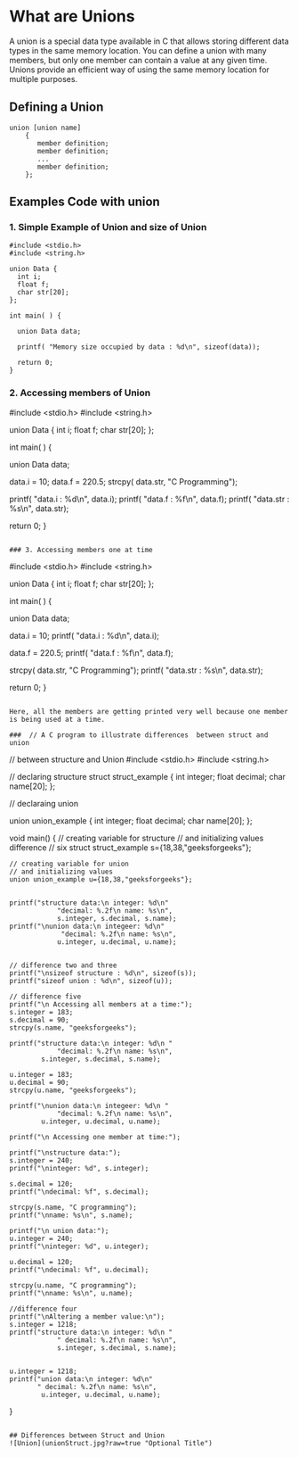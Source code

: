 # What are Unions
A union is a special data type available in C that allows storing different data types in the same memory location. You can define a 
union with many members, but only one member can contain a value at any given time. Unions provide an efficient way of using the 
same memory location for multiple purposes.
## Defining a Union
```
union [union name]
    {
       member definition;
       member definition;
       ...
       member definition;
    };
 ```
 
 ## Examples Code with union
 
 ### 1. Simple Example of Union and size of Union
 ```
#include <stdio.h>
#include <string.h>
 
union Data {
   int i;
   float f;
   char str[20];
};
 
int main( ) {

   union Data data;        

   printf( "Memory size occupied by data : %d\n", sizeof(data));

   return 0;
}
```
### 2. Accessing members of Union
#include <stdio.h>
#include <string.h>
 
union Data {
   int i;
   float f;
   char str[20];
};
 
int main( ) {

   union Data data;        

   data.i = 10;
   data.f = 220.5;
   strcpy( data.str, "C Programming");

   printf( "data.i : %d\n", data.i);
   printf( "data.f : %f\n", data.f);
   printf( "data.str : %s\n", data.str);

   return 0;
}
```

### 3. Accessing members one at time
```
#include <stdio.h>
#include <string.h>
 
union Data {
   int i;
   float f;
   char str[20];
};
 
int main( ) {

   union Data data;        

   data.i = 10;
   printf( "data.i : %d\n", data.i);
   
   data.f = 220.5;
   printf( "data.f : %f\n", data.f);
   
   strcpy( data.str, "C Programming");
   printf( "data.str : %s\n", data.str);

   return 0;
}
```

Here, all the members are getting printed very well because one member is being used at a time.

###  // A C program to illustrate differences  between struct and union

 ```

// between structure and Union
#include <stdio.h>
#include <string.h>
  
// declaring structure
struct struct_example
{
    int integer;
    float decimal;
    char name[20];
};
  
// declaraing union
  
union union_example
{
    int integer;
    float decimal;
    char name[20];
};
  
void main()
{
    // creating variable for structure 
    // and initializing values difference 
    // six
    struct struct_example s={18,38,"geeksforgeeks"};
  
    // creating variable for union 
    // and initializing values
    union union_example u={18,38,"geeksforgeeks"};
  
          
    printf("structure data:\n integer: %d\n"
                "decimal: %.2f\n name: %s\n",
                s.integer, s.decimal, s.name);
    printf("\nunion data:\n integeer: %d\n"
                 "decimal: %.2f\n name: %s\n", 
                u.integer, u.decimal, u.name);
  
  
    // difference two and three
    printf("\nsizeof structure : %d\n", sizeof(s));
    printf("sizeof union : %d\n", sizeof(u));
      
    // difference five
    printf("\n Accessing all members at a time:"); 
    s.integer = 183;
    s.decimal = 90;
    strcpy(s.name, "geeksforgeeks");
      
    printf("structure data:\n integer: %d\n "
                "decimal: %.2f\n name: %s\n",
            s.integer, s.decimal, s.name);
      
    u.integer = 183;
    u.decimal = 90;
    strcpy(u.name, "geeksforgeeks");
      
    printf("\nunion data:\n integeer: %d\n "
                "decimal: %.2f\n name: %s\n",
            u.integer, u.decimal, u.name);
      
    printf("\n Accessing one member at time:");
      
    printf("\nstructure data:");
    s.integer = 240;
    printf("\ninteger: %d", s.integer);
      
    s.decimal = 120;
    printf("\ndecimal: %f", s.decimal);
      
    strcpy(s.name, "C programming");
    printf("\nname: %s\n", s.name);
      
    printf("\n union data:");
    u.integer = 240;
    printf("\ninteger: %d", u.integer);
      
    u.decimal = 120;
    printf("\ndecimal: %f", u.decimal);
      
    strcpy(u.name, "C programming");
    printf("\nname: %s\n", u.name);
      
    //difference four
    printf("\nAltering a member value:\n");
    s.integer = 1218;
    printf("structure data:\n integer: %d\n "
                " decimal: %.2f\n name: %s\n",
                s.integer, s.decimal, s.name);
      
     
    u.integer = 1218;
    printf("union data:\n integer: %d\n"
           " decimal: %.2f\n name: %s\n",
            u.integer, u.decimal, u.name); 
}
 ```
 
## Differences between Struct and Union
![Union](unionStruct.jpg?raw=true "Optional Title")
